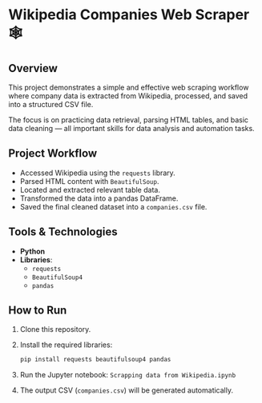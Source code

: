 # Wikipedia Companies Web Scraper 🕸️

## Overview
This project demonstrates a simple and effective web scraping workflow where company data is extracted from Wikipedia, processed, and saved into a structured CSV file.  

The focus is on practicing data retrieval, parsing HTML tables, and basic data cleaning — all important skills for data analysis and automation tasks.

## Project Workflow
- Accessed Wikipedia using the `requests` library.
- Parsed HTML content with `BeautifulSoup`.
- Located and extracted relevant table data.
- Transformed the data into a pandas DataFrame.
- Saved the final cleaned dataset into a `companies.csv` file.

## Tools & Technologies
- **Python**  
- **Libraries**:
  - `requests`
  - `BeautifulSoup4`
  - `pandas`

## How to Run
1. Clone this repository.
2. Install the required libraries:
    ```bash
    pip install requests beautifulsoup4 pandas
    ```
3. Run the Jupyter notebook: `Scrapping data from Wikipedia.ipynb`

4. The output CSV (`companies.csv`) will be generated automatically.

